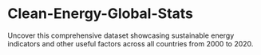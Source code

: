 # Clean-Energy-Global-Stats
Uncover this comprehensive dataset showcasing sustainable energy indicators and other useful factors across all countries from 2000 to 2020.
